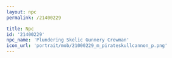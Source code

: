 ```yaml
---
layout: npc
permalink: /21400229

title: Npc
id: '21400229'
npc_name: 'Plundering Skelic Gunnery Crewman'
icon_url: 'portrait/mob/21000229_m_pirateskullcannon_p.png'
---
```

